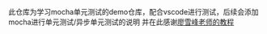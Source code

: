 此仓库为学习mocha单元测试的demo仓库，配合vscode进行测试，后续会添加mocha进行单元测试/异步单元测试的说明
并在此感谢[廖雪峰老师的教程](http://www.liaoxuefeng.com/wiki/001434446689867b27157e896e74d51a89c25cc8b43bdb3000/0014723007105817ff3d8fae5b9491a88982aa1655e66be000)